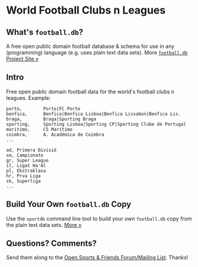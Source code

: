 # World Football Clubs n Leagues

## What's `football.db`?

A free open public domain football database & schema
for use in any (programming) language (e.g. uses plain text data sets).
More [`football.db` Project Site »](http://openfootball.github.io)

## Intro

Free open public domain football data for the world's football clubs n
leagues. Example:

~~~
porto,        Porto|FC Porto
benfica,      Benfica|Benfica Lisboa|Benfica Lissabon|Benfica Lis.
braga,        Braga|Sporting Braga
sporting,     Sporting Lisboa|Sporting CP|Sporting Clube de Portugal
maritimo,     CS Marítimo
coimbra,      A. Académica de Coimbra
...
~~~

~~~
ad, Primera Divisió
sm, Campionato
gr, Super League
il, Ligat Ha'Al
pl, Ekstraklasa
hr, Prva Liga
sk, Superliga
...
~~~

## Build Your Own `football.db` Copy

Use the `sportdb` command line tool to build your own `football.db` copy
from the plain text data sets. [More »](http://openfootball.github.io/build.html)


## Questions? Comments?

Send them along to the
[Open Sports & Friends Forum/Mailing List](http://groups.google.com/group/opensport).
Thanks!
